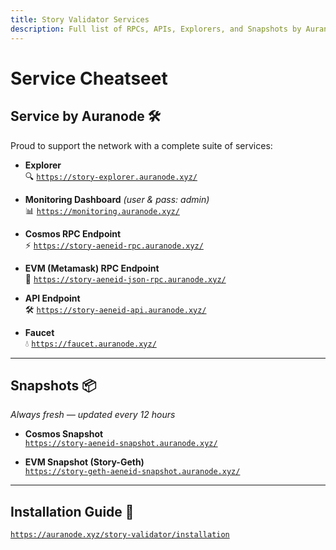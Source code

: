 ```yaml
---
title: Story Validator Services
description: Full list of RPCs, APIs, Explorers, and Snapshots by Auranode
---
```


# Service Cheatseet

## Service by Auranode 🛠️  
Proud to support the network with a complete suite of services:

- **Explorer**  
  🔍 [`https://story-explorer.auranode.xyz/`](https://story-explorer.auranode.xyz/)

- **Monitoring Dashboard** *(user & pass: admin)*  
  📊 [`https://monitoring.auranode.xyz/`](https://monitoring.auranode.xyz/)

- **Cosmos RPC Endpoint**  
  ⚡ [`https://story-aeneid-rpc.auranode.xyz/`](https://story-aeneid-rpc.auranode.xyz/)

- **EVM (Metamask) RPC Endpoint**  
  🧠 [`https://story-aeneid-json-rpc.auranode.xyz/`](https://story-aeneid-json-rpc.auranode.xyz/)

- **API Endpoint**  
  🛠️ [`https://story-aeneid-api.auranode.xyz/`](https://story-aeneid-api.auranode.xyz/)

- **Faucet**  
  💧 [`https://faucet.auranode.xyz/`](https://faucet.auranode.xyz/)

---

## Snapshots 📦  
*Always fresh — updated every 12 hours*

- **Cosmos Snapshot**  
  [`https://story-aeneid-snapshot.auranode.xyz/`](https://story-aeneid-snapshot.auranode.xyz/)

- **EVM Snapshot (Story-Geth)**  
  [`https://story-geth-aeneid-snapshot.auranode.xyz/`](https://story-geth-aeneid-snapshot.auranode.xyz/)

---

## Installation Guide 📘  
[`https://auranode.xyz/story-validator/installation`](https://auranode.xyz/story-validator/installation)
